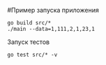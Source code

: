 #Пример запуска приложения
```
go build src/*
./main --data=1,111,2,1,23,1
```
Запуск тестов
```
go test src/* -v
```